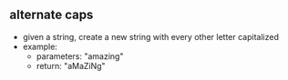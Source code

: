 ## alternate caps

- given a string, create a new string with every other letter capitalized
- example:
	- parameters: "amazing"
	- return: "aMaZiNg"
